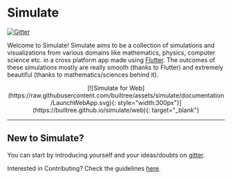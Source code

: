 # Simulate 
[![Gitter](https://badges.gitter.im/codEd-org/simulate.svg)](https://gitter.im/codEd-org/simulate?utm_source=badge&utm_medium=badge&utm_campaign=pr-badge)

Welcome to Simulate! Simulate aims to be a collection of simulations and visualizations from various domains like mathematics, physics, computer science etc. in a cross platform app made using [Flutter](https://flutter.dev/). The outcomes of these simulations mostly are really smooth (thanks to Flutter) and extremely beautiful (thanks to mathematics/sciences behind it).

<center>
[![Simulate for Web](https://raw.githubusercontent.com/builtree/assets/simulate/documentation/LaunchWebApp.svg){: style="width:300px"}](https://builtree.github.io/simulate/web){: target="_blank"}
</center>

---

## New to Simulate?

You can start by introducing yourself and your ideas/doubts on [gitter](https://gitter.im/codEd-org/simulate).

Interested in Contributing? Check the guidelines [here](contributing/).

